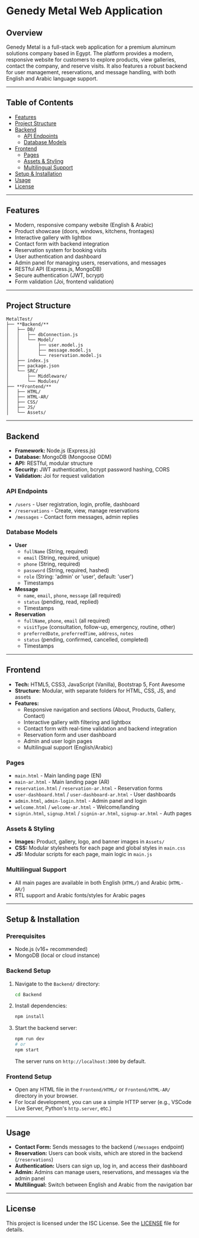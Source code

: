 # Genedy Metal Web Application

## Overview
Genedy Metal is a full-stack web application for a premium aluminum solutions company based in Egypt. The platform provides a modern, responsive website for customers to explore products, view galleries, contact the company, and reserve visits. It also features a robust backend for user management, reservations, and message handling, with both English and Arabic language support.

---

## Table of Contents
- [Features](#features)
- [Project Structure](#project-structure)
- [Backend](#backend)
  - [API Endpoints](#api-endpoints)
  - [Database Models](#database-models)
- [Frontend](#frontend)
  - [Pages](#pages)
  - [Assets & Styling](#assets--styling)
  - [Multilingual Support](#multilingual-support)
- [Setup & Installation](#setup--installation)
- [Usage](#usage)
- [License](#license)

---

## Features
- Modern, responsive company website (English & Arabic)
- Product showcase (doors, windows, kitchens, frontages)
- Interactive gallery with lightbox
- Contact form with backend integration
- Reservation system for booking visits
- User authentication and dashboard
- Admin panel for managing users, reservations, and messages
- RESTful API (Express.js, MongoDB)
- Secure authentication (JWT, bcrypt)
- Form validation (Joi, frontend validation)

---

## Project Structure
```
MetalTest/
├── **Backend/**
│   ├── DB/
│   │   ├── dbConnection.js
│   │   └── Model/
│   │       ├── user.model.js
│   │       ├── message.model.js
│   │       └── reservation.model.js
│   ├── index.js
│   ├── package.json
│   └── SRC/
│       ├── Middleware/
│       └── Modules/
├── **Frontend/**
│   ├── HTML/
│   ├── HTML-AR/
│   ├── CSS/
│   ├── JS/
│   └── Assets/
```

---

## Backend
- **Framework:** Node.js (Express.js)
- **Database:** MongoDB (Mongoose ODM)
- **API:** RESTful, modular structure
- **Security:** JWT authentication, bcrypt password hashing, CORS
- **Validation:** Joi for request validation

### API Endpoints
- `/users` - User registration, login, profile, dashboard
- `/reservations` - Create, view, manage reservations
- `/messages` - Contact form messages, admin replies

### Database Models
- **User**
  - `fullName` (String, required)
  - `email` (String, required, unique)
  - `phone` (String, required)
  - `password` (String, required, hashed)
  - `role` (String: 'admin' or 'user', default: 'user')
  - Timestamps
- **Message**
  - `name`, `email`, `phone`, `message` (all required)
  - `status` (pending, read, replied)
  - Timestamps
- **Reservation**
  - `fullName`, `phone`, `email` (all required)
  - `visitType` (consultation, follow-up, emergency, routine, other)
  - `preferredDate`, `preferredTime`, `address`, `notes`
  - `status` (pending, confirmed, cancelled, completed)
  - Timestamps

---

## Frontend
- **Tech:** HTML5, CSS3, JavaScript (Vanilla), Bootstrap 5, Font Awesome
- **Structure:** Modular, with separate folders for HTML, CSS, JS, and assets
- **Features:**
  - Responsive navigation and sections (About, Products, Gallery, Contact)
  - Interactive gallery with filtering and lightbox
  - Contact form with real-time validation and backend integration
  - Reservation form and user dashboard
  - Admin and user login pages
  - Multilingual support (English/Arabic)

### Pages
- `main.html` - Main landing page (EN)
- `main-ar.html` - Main landing page (AR)
- `reservation.html` / `reservation-ar.html` - Reservation forms
- `user-dashboard.html` / `user-dashboard-ar.html` - User dashboards
- `admin.html`, `admin-login.html` - Admin panel and login
- `welcome.html` / `welcome-ar.html` - Welcome/landing
- `signin.html`, `signup.html` / `signin-ar.html`, `signup-ar.html` - Auth pages

### Assets & Styling
- **Images:** Product, gallery, logo, and banner images in `Assets/`
- **CSS:** Modular stylesheets for each page and global styles in `main.css`
- **JS:** Modular scripts for each page, main logic in `main.js`

### Multilingual Support
- All main pages are available in both English (`HTML/`) and Arabic (`HTML-AR/`)
- RTL support and Arabic fonts/styles for Arabic pages

---

## Setup & Installation

### Prerequisites
- Node.js (v16+ recommended)
- MongoDB (local or cloud instance)

### Backend Setup
1. Navigate to the `Backend/` directory:
   ```sh
   cd Backend
   ```
2. Install dependencies:
   ```sh
   npm install
   ```
3. Start the backend server:
   ```sh
   npm run dev
   # or
   npm start
   ```
   The server runs on `http://localhost:3000` by default.

### Frontend Setup
- Open any HTML file in the `Frontend/HTML/` or `Frontend/HTML-AR/` directory in your browser.
- For local development, you can use a simple HTTP server (e.g., VSCode Live Server, Python's `http.server`, etc.)

---

## Usage
- **Contact Form:** Sends messages to the backend (`/messages` endpoint)
- **Reservation:** Users can book visits, which are stored in the backend (`/reservations`)
- **Authentication:** Users can sign up, log in, and access their dashboard
- **Admin:** Admins can manage users, reservations, and messages via the admin panel
- **Multilingual:** Switch between English and Arabic from the navigation bar

---

## License
This project is licensed under the ISC License. See the [LICENSE](LICENSE) file for details.